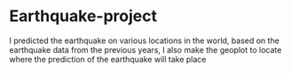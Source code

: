 # Earthquake-project
I predicted the earthquake on various locations in the world, based on the earthquake data from the previous years, I also make the geoplot to locate where the prediction of the earthquake will take place 
